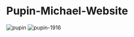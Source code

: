 # Pupin-Michael-Website
![pupin](https://user-images.githubusercontent.com/94127220/145865676-cdb1e97d-f7ad-4bb6-957f-efe54076a3a4.jpg)
![pupin-1916](https://user-images.githubusercontent.com/94127220/145865995-8de2eca9-f690-4582-a98e-140fad56b4ef.jpg)

